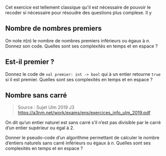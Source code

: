 Cet exercice est tellement classique qu'il est nécessaire de pouvoir le recoder si nécessaire pour résoudre des questions plus complexe.
Il y 

## Nombre de nombres premiers

On note $\pi(n)$ le nombre de nombres premiers inférieurs ou égaux à $n$.
Donnez son code. Quelles sont ses complexités en temps et en espace ?

## Est-il premier ?
Donnez le code de `val premier: int -> bool` qui à un entier retourne `true` si il est premier. Quelles sont ses complexités en temps et en espace ?

## Nombre sans carré
> Source : Sujet Ulm 2019 J3 https://a3nm.net/work/exams/ens/exercices_info_ulm_2019.pdf

On dit qu’un entier naturel est sans carré s’il n’est pas divisible par le carré d’un entier supérieur ou égal à $2$.

Donner le pseudo-code d’un algorithme permettant de calculer le nombre d’entiers naturels sans carré inférieurs ou égaux à $n$. Quelles sont ses complexités en temps et en espace ?

<!--stackedit_data:
eyJoaXN0b3J5IjpbLTE2NzM5MjI2MzZdfQ==
-->